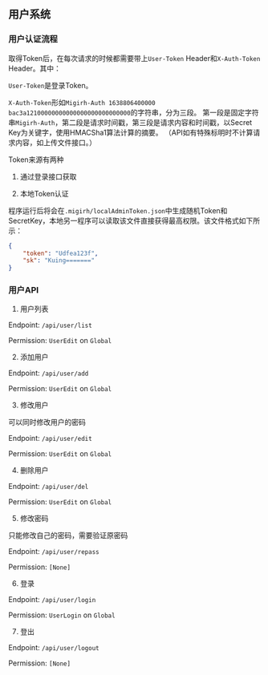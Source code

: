 ## 用户系统

### 用户认证流程

取得Token后，在每次请求的时候都需要带上`User-Token` Header和`X-Auth-Token` Header。其中：

`User-Token`是登录Token。

`X-Auth-Token`形如`Migirh-Auth 1638806400000 bac3a12100000000000000000000000000`的字符串，分为三段。
第一段是固定字符串`Migirh-Auth`，第二段是请求时间戳，第三段是请求内容和时间戳，以Secret Key为关键字，使用HMACSha1算法计算的摘要。
（API如有特殊标明时不计算请求内容，如上传文件接口。）

Token来源有两种

1. 通过登录接口获取

2. 本地Token认证

程序运行后将会在`.migirh/localAdminToken.json`中生成随机Token和SecretKey，本地另一程序可以读取该文件直接获得最高权限。该文件格式如下所示：

```json
{
    "token": "Udfea123f",
    "sk": "Kuing======="
}
```

### 用户API

1. 用户列表

Endpoint: `/api/user/list`

Permission: `UserEdit` on `Global`

2. 添加用户

Endpoint: `/api/user/add`

Permission: `UserEdit` on `Global`

3. 修改用户

可以同时修改用户的密码

Endpoint: `/api/user/edit`

Permission: `UserEdit` on `Global`

4. 删除用户

Endpoint: `/api/user/del`

Permission: `UserEdit` on `Global`

5. 修改密码

只能修改自己的密码，需要验证原密码

Endpoint: `/api/user/repass`

Permission: `[None]`

6. 登录

Endpoint: `/api/user/login`

Permission: `UserLogin` on `Global`

7. 登出

Endpoint: `/api/user/logout`

Permission: `[None]`
